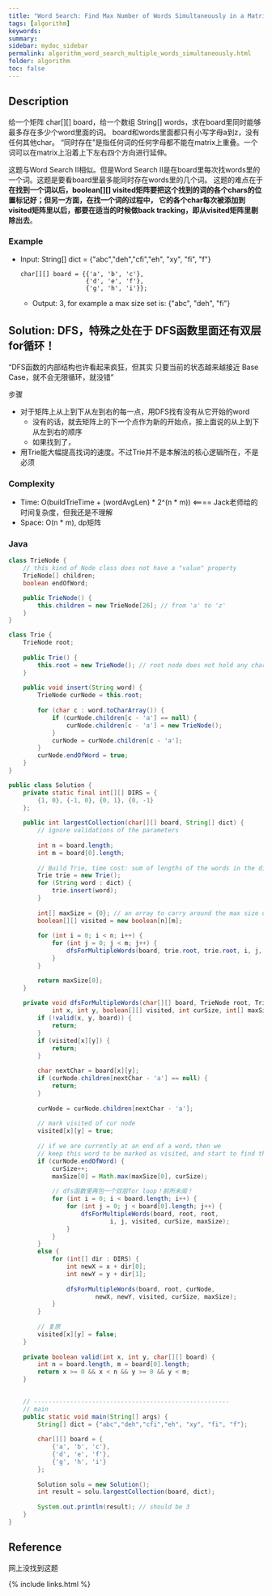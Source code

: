 ```yaml
---
title: "Word Search: Find Max Number of Words Simultaneously in a Matrix"
tags: [algorithm]
keywords:
summary:
sidebar: mydoc_sidebar
permalink: algorithm_word_search_multiple_words_simultaneously.html
folder: algorithm
toc: false
---
```


## Description
给一个矩阵 char[][] board，给一个数组 String[] words，求在board里同时能够最多存在多少个word里面的词。
board和words里面都只有小写字母a到z，没有任何其他char。
“同时存在”是指任何词的任何字母都不能在matrix上重叠。一个词可以在matrix上沿着上下左右四个方向进行延伸。

这题与Word Search II相似。但是Word Search II是在board里每次找words里的一个词。这题是要看board里最多能同时存在words里的几个词。
这题的难点在于 **在找到一个词以后，boolean[][] visited矩阵要把这个找到的词的各个chars的位置标记好；但另一方面，在找一个词的过程中，
它的各个char每次被添加到visited矩阵里以后，都要在适当的时候做back tracking，即从visited矩阵里剔除出去**。

### Example
* Input: String[] dict = {"abc","deh","cfi","eh", "xy", "fi", "f"}
  ```
  char[][] board = {{'a', 'b', 'c'},
                    {'d', 'e', 'f'},
                    {'g', 'h', 'i'}};
  ```
  * Output: 3, for example a max size set is: {"abc", "deh", "fi"}

## Solution: DFS，特殊之处在于 DFS函数里面还有双层for循环！
“DFS函数的内部结构也许看起来疯狂，但其实 只要当前的状态越来越接近 Base Case，就不会无限循环，就没错”

步骤
* 对于矩阵上从上到下从左到右的每一点，用DFS找有没有从它开始的word
  * 没有的话，就去矩阵上的下一个点作为新的开始点，按上面说的从上到下从左到右的顺序
  * 如果找到了，
* 用Trie能大幅提高找词的速度。不过Trie并不是本解法的核心逻辑所在，不是必须

### Complexity
* Time: O(buildTrieTime + (wordAvgLen) * 2^(n * m)) <==== Jack老师给的时间复杂度，但我还是不理解
* Space: O(n * m), dp矩阵

### Java
```java
class TrieNode {
    // this kind of Node class does not have a "value" property
    TrieNode[] children;
    boolean endOfWord;

    public TrieNode() {
        this.children = new TrieNode[26]; // from 'a' to 'z'
    }
}

class Trie {
    TrieNode root;
    
    public Trie() {
        this.root = new TrieNode(); // root node does not hold any char
    }
    
    public void insert(String word) {
        TrieNode curNode = this.root;
        
        for (char c : word.toCharArray()) {
            if (curNode.children[c - 'a'] == null) {
                curNode.children[c - 'a'] = new TrieNode();
            }
            curNode = curNode.children[c - 'a'];
        }
        curNode.endOfWord = true;
    }
}

public class Solution {
    private static final int[][] DIRS = {
        {1, 0}, {-1, 0}, {0, 1}, {0, -1}
    };
    
    public int largestCollection(char[][] board, String[] dict) {
        // ignore validations of the parameters
        
        int n = board.length;
        int m = board[0].length;
        
        // Build Trie, time cost: sum of lengths of the words in the dict
        Trie trie = new Trie();
        for (String word : dict) {
            trie.insert(word);
        }
        
        int[] maxSize = {0}; // an array to carry around the max size of the collection
        boolean[][] visited = new boolean[n][m];
        
        for (int i = 0; i < n; i++) {
            for (int j = 0; j < m; j++) {
                dfsForMultipleWords(board, trie.root, trie.root, i, j, visited, 0, maxSize);
            }
        }

        return maxSize[0];
    }
    
    private void dfsForMultipleWords(char[][] board, TrieNode root, TrieNode curNode, 
            int x, int y, boolean[][] visited, int curSize, int[] maxSize) {
        if (!valid(x, y, board)) {
            return;
        }
        if (visited[x][y]) {
            return;
        }
        
        char nextChar = board[x][y];
        if (curNode.children[nextChar - 'a'] == null) {
            return;
        }
        
        curNode = curNode.children[nextChar - 'a'];
        
        // mark visited of cur node
        visited[x][y] = true;
        
        // if we are currently at an end of a word，then we
        // keep this word to be marked as visited, and start to find the next word
        if (curNode.endOfWord) {
            curSize++;
            maxSize[0] = Math.max(maxSize[0], curSize);
            
            // dfs函数里再包一个双层for loop！前所未闻！
            for (int i = 0; i < board.length; i++) {
                for (int j = 0; j < board[0].length; j++) {
                    dfsForMultipleWords(board, root, root, 
                            i, j, visited, curSize, maxSize);
                }
            }
        }
        else {
            for (int[] dir : DIRS) {
                int newX = x + dir[0];
                int newY = y + dir[1];
                
                dfsForMultipleWords(board, root, curNode, 
                        newX, newY, visited, curSize, maxSize);
            }
        }
        
        // 复原
        visited[x][y] = false;
    }
    
    private boolean valid(int x, int y, char[][] board) {
        int n = board.length, m = board[0].length;
        return x >= 0 && x < n && y >= 0 && y < m;
    }

    
    // ------------------------------------------------------
    // main
    public static void main(String[] args) {
        String[] dict = {"abc","deh","cfi","eh", "xy", "fi", "f"};
        
        char[][] board = {
            {'a', 'b', 'c'},
            {'d', 'e', 'f'},
            {'g', 'h', 'i'}
        };
        
        Solution solu = new Solution();
        int result = solu.largestCollection(board, dict);
        
        System.out.println(result); // should be 3
    }
}
```

## Reference
网上没找到这题

{% include links.html %}
